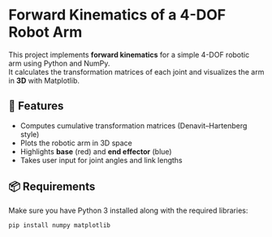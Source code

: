 # Forward Kinematics of a 4-DOF Robot Arm  

This project implements **forward kinematics** for a simple 4-DOF robotic arm using Python and NumPy.  
It calculates the transformation matrices of each joint and visualizes the arm in **3D** with Matplotlib.  

## 🚀 Features  
- Computes cumulative transformation matrices (Denavit–Hartenberg style)  
- Plots the robotic arm in 3D space  
- Highlights **base** (red) and **end effector** (blue)  
- Takes user input for joint angles and link lengths  

## 📦 Requirements  
Make sure you have Python 3 installed along with the required libraries:  

```bash
pip install numpy matplotlib
